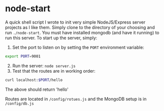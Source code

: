 # node-start

A quick shell script I wrote to init very simple NodeJS/Express server projects as I like them. Simply clone to the directory of your choosing and run `./node-start`. You must have installed mongodb (and have it running) to run this server. To start up the server, simply: 

1. Set the port to listen on by setting the `PORT` environment variable:

  ```sh
  export PORT=9001
  ```
2. Run the server: `node server.js`
3. Test that the routes are in working order: 

  ```sh
  curl localhost:$PORT/hello
  ```
  The above should return 'hello'

Routes are located in `/config/rotues.js` and the MongoDB setup is in `/config/db.js`
